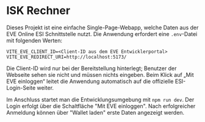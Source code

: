 # ISK Rechner

Dieses Projekt ist eine einfache Single-Page-Webapp, welche Daten aus der EVE Online ESI Schnittstelle nutzt. Die Anwendung erfordert eine `.env`-Datei mit folgenden Werten:

```
VITE_EVE_CLIENT_ID=<Client-ID aus dem EVE Entwicklerportal>
VITE_EVE_REDIRECT_URI=http://localhost:5173/
```

Die Client-ID wird nur bei der Bereitstellung hinterlegt; Benutzer der Webseite
sehen sie nicht und müssen nichts eingeben. Beim Klick auf „Mit EVE einloggen“
leitet die Anwendung automatisch auf die offizielle ESI-Login-Seite weiter.

Im Anschluss startet man die Entwicklungsumgebung mit `npm run dev`. Der Login erfolgt über die Schaltfläche "Mit EVE einloggen". Nach erfolgreicher Anmeldung können über "Wallet laden" erste Daten angezeigt werden.
